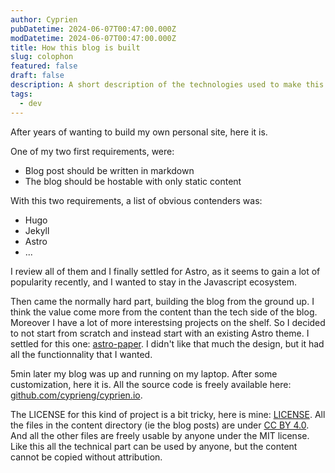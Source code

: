```yaml
---
author: Cyprien
pubDatetime: 2024-06-07T00:47:00.000Z
modDatetime: 2024-06-07T00:47:00.000Z
title: How this blog is built
slug: colophon
featured: false
draft: false
description: A short description of the technologies used to make this blog
tags:
  - dev
---
```


After years of wanting to build my own personal site, here it is.

One of my two first requirements, were:

- Blog post should be written in markdown
- The blog should be hostable with only static content

With this two requirements, a list of obvious contenders was:

- Hugo
- Jekyll
- Astro
- ...

I review all of them and I finally settled for Astro, as it seems to gain a lot of popularity recently, and I wanted to stay in the Javascript ecosystem.

Then came the normally hard part, building the blog from the ground up.
I think the value come more from the content than the tech side of the blog.
Moreover I have a lot of more interestsing projects on the shelf.
So I decided to not start from scratch and instead start with an existing Astro theme.
I settled for this one: [astro-paper](https://github.com/satnaing/astro-paper).
I didn't like that much the design, but it had all the functionnality that I wanted.

5min later my blog was up and running on my laptop.
After some customization, here it is.
All the source code is freely available here: [github.com/cyprieng/cyprien.io](https://github.com/cyprieng/cyprien.io).

The LICENSE for this kind of project is a bit tricky, here is mine: [LICENSE](https://github.com/cyprieng/cyprien.io/blob/main/LICENSE).
All the files in the content directory (ie the blog posts) are under [CC BY 4.0](https://creativecommons.org/licenses/by/4.0/).
And all the other files are freely usable by anyone under the MIT license.
Like this all the technical part can be used by anyone, but the content cannot be copied without attribution.

